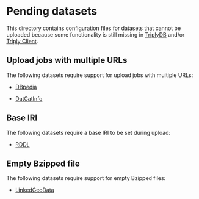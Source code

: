 # Pending datasets

This directory contains configuration files for datasets that cannot
be uploaded because some functionality is still missing in
[TriplyDB](https://triplydb.com) and/or [Triply
Client](https://triply.cc/docs/triply-client-js).

## Upload jobs with multiple URLs

The following datasets require support for upload jobs with multiple
URLs:

  - [DBpedia](dbpedia.json)

  - [DatCatInfo](datcat.json)

## Base IRI

The following datasets require a base IRI to be set during upload:

  - [RDDL](rddl.json)

## Empty Bzipped file

The following datasets require support for empty Bzipped files:

  - [LinkedGeoData](LinkedGeoData.json)
